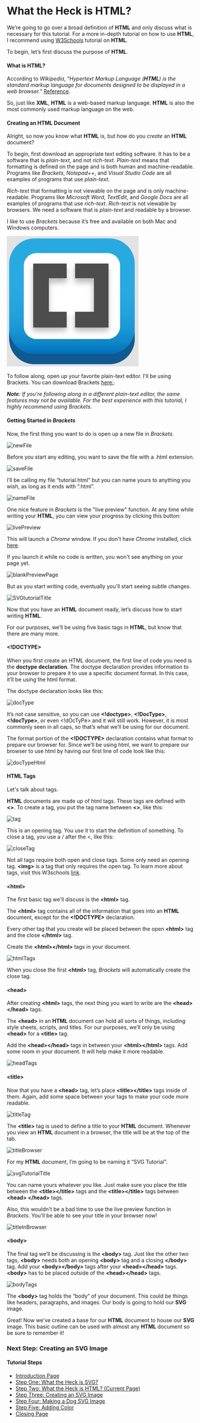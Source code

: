 # What the Heck is HTML?

We’re going to go over a broad definition of **HTML** and only discuss what is necessary for this tutorial. For a more in-depth tutorial on how to use **HTML**, I recommend using [W3Schools](https://www.w3schools.com/html/default.asp) tutorial on **HTML**.

To begin, let’s first discuss the purpose of **HTML**.

#### What is HTML?

According to *Wikipedia*, “_Hypertext Markup Language (**HTML**) is the standard markup language for documents designed to be displayed in a web browser._” [Reference](https://en.wikipedia.org/wiki/HTML).

So, just like **XML**, **HTML** is a web-based markup language. **HTML** is also the most commonly used markup language on the web.

#### Creating an HTML Document

Alright, so now you know what **HTML** is, but how do you *create* an **HTML** document?

To begin, first download an appropriate text editing software. It has to be a software that is _plain-text_, and not _rich-text_. _Plain-text_ means that formatting is defined on the page and is both human and machine-readable. Programs like *Brackets*, *Notepad++*, and *Visual Studio Code* are all examples of programs that use *plain-text*. 

_Rich-text_ that formatting is not viewable on the page and is only machine-readable. Programs like *Microsoft Word*, *TextEdit*, and *Google Docs* are all examples of programs that use *rich-text*. *Rich-text* is not viewable by browsers.  We need a software that is _plain-text_ and readable by a browser.

I like to use *Brackets* because it’s free and available on both Mac and Windows computers.

![Brackets](./images/1.png)

To follow along, open up your favorite plain-text editor. I'll be using Brackets. You can download Brackets [here:](http://brackets.io/). 

_**Note**: If you're following along in a different plain-text editor, the same features may not be available. For the best experience with this tutorial, I highly recommend using Brackets._

#### Getting Started in *Brackets*

Now, the first thing you want to do is open up a new file in *Brackets*. 

![newFile](C:\Users\Livvy\Documents\GitHub\final-project\1600finalProject\images\2.PNG)

Before you start any editing, you want to save the file with a .html extension. 

![saveFile](C:\Users\Livvy\Documents\GitHub\final-project\1600finalProject\images\3.PNG)

I’ll be calling my file “tutorial.html” but you can name yours to anything you wish, as long as it ends with “.html”.

![nameFile](C:\Users\Livvy\Documents\GitHub\final-project\1600finalProject\images\4.PNG)

One nice feature in *Brackets* is the "live preview" function. At any time while writing your **HTML**, you can view your progress by clicking this button:

![livePreview](C:\Users\Livvy\Documents\GitHub\final-project\1600finalProject\images\5.PNG)

This will launch a *Chrome* window. If you don't have *Chrome* installed, click [here](https://www.google.com/chrome/). 

If you launch it while no code is written, you won't see anything on your page yet. 

![blankPreviewPage](C:\Users\Livvy\Documents\GitHub\final-project\1600finalProject\images\26.PNG)

But as you start writing code, eventually you'll start seeing subtle changes. 

![SVGtutorialTitle](C:\Users\Livvy\Documents\GitHub\final-project\1600finalProject\images\15.PNG)

Now that you have an **HTML** document ready, let’s discuss how to start writing **HTML**.

For our purposes, we’ll be using five basic tags in **HTML**, but know that there are many more.

#### <!DOCTYPE>

When you first create an HTML document, the first line of code you need is the **doctype declaration**. The doctype declaration provides information to your browser to prepare it to use a specific document format. In this case, it’ll be using the html format.

The doctype declaration looks like this: 

![docType](C:\Users\Livvy\Documents\GitHub\final-project\1600finalProject\images\6.PNG)

It’s not case sensitive, so you can use **<!doctype>**, **<!DocType>**, **<!docType>**, or even <!dOcTyPe> and it will still work. However, it is most commonly seen in all caps, so that’s what we’ll be using for our document.

The format portion of the **<!DOCTYPE>** declaration contains what format to prepare our browser for. Since we’ll be using html, we want to prepare our browser to use html by having our first line of code look like this: 

![docTypeHtml](C:\Users\Livvy\Documents\GitHub\final-project\1600finalProject\images\7.PNG)

#### HTML Tags

Let's talk about tags. 

**HTML** documents are made up of html tags. These tags are defined with **<>**. To create a tag, you put the tag name between **<>**, like this:

![tag](C:\Users\Livvy\Documents\GitHub\final-project\1600finalProject\images\8.PNG)

This is an opening tag. You use it to start the definition of something. To close a tag, you use a / after the <, like this:

![closeTag](C:\Users\Livvy\Documents\GitHub\final-project\1600finalProject\images\9.PNG)

Not all tags require both open and close tags. Some only need an opening tag. **&lt;img>** is a tag that only requires the open tag. To learn more about tags, visit this W3schools [link](https://www.w3schools.com/tags).

#### &lt;html>

The first basic tag we'll discuss is the **&lt;html>** tag.

The **&lt;html>** tag contains all of the information that goes into an **HTML** document, except for the **<!DOCTYPE>** declaration.

Every other tag that you create will be placed between the open **&lt;html>** tag and the close **&lt;/html>** tag.

Create the **&lt;html>&lt;/html>** tags in your document.

![htmlTags](C:\Users\Livvy\Documents\GitHub\final-project\1600finalProject\images\10.PNG)

When you close the first **&lt;html>** tag, *Brackets* will automatically create the close tag.

#### &lt;head>

After creating **&lt;html>** tags, the next thing you want to write are the **&lt;head>&lt;/head>** tags. 

The **&lt;head>** in an **HTML** document can hold all sorts of things, including style sheets, scripts, and titles. For our purposes, we’ll only be using **&lt;head>** for a **&lt;title>** tag.

Add the **&lt;head>&lt;/head>** tags in between your **&lt;html>&lt;/html>** tags. Add some room in your document. It will help make it more readable.

![headTags](C:\Users\Livvy\Documents\GitHub\final-project\1600finalProject\images\11.PNG)

#### &lt;title>

Now that you have a **&lt;head>** tag, let’s place **&lt;title>&lt;/title>** tags inside of them. Again, add some space between your tags to make your code more readable.

![titleTag](C:\Users\Livvy\Documents\GitHub\final-project\1600finalProject\images\12.PNG)

The **&lt;title>** tag is used to define a title to your **HTML** document. Whenever you view an **HTML** document in a browser, the title will be at the top of the tab.

![titleBrowser](C:\Users\Livvy\Documents\GitHub\final-project\1600finalProject\images\13.PNG)

For my **HTML** document, I’m going to be naming it “SVG Tutorial”. 

![svgTutorialTitle](C:\Users\Livvy\Documents\GitHub\final-project\1600finalProject\images\14.PNG)

You can name yours whatever you like. Just make sure you place the title between the **&lt;title>&lt;/title>** tags and the **&lt;title>&lt;/title>** tags between **&lt;head> &lt;/head>** tags.

Also, this wouldn't be a bad time to use the live preview function in *Brackets*. You'll be able to see your title in your browser now!

![titleInBrowser](C:\Users\Livvy\Documents\GitHub\final-project\1600finalProject\images\15.PNG)

#### &lt;body>

The final tag we’ll be discussing is the **&lt;body>** tag. Just like the other two tags, **&lt;body>** needs both an opening **&lt;body>** tag and a closing **&lt;/body>** tag. Add your **&lt;body>&lt;/body>** tags after your **&lt;head>&lt;/head>** tags. **&lt;body>** has to be placed outside of the **&lt;head>&lt;/head>** tags.

![bodyTags](C:\Users\Livvy\Documents\GitHub\final-project\1600finalProject\images\16.PNG)

The **&lt;body>** tag holds the “body” of your document. This could be things like headers, paragraphs, and images. Our body is going to hold our **SVG** image.

Great! Now we've created a base for our **HTML** document to house our **SVG** image. This basic outline can be used with almost any **HTML** document so be sure to remember it!

### Next Step: Creating an SVG Image

#### Tutorial Steps

* [Introduction Page](README.md)
* [Step One: What the Heck is SVG?](stepOne.md)
* [Step Two: What the Heck is HTML? (Current Page)](stepTwo.md)
* [Step Three: Creating an SVG Image](stepThree.md)
* [Step Four: Making a Dog SVG Image](stepFour.md)
* [Step Five: Adding Color](stepFive.md)
* [Closing Page](closing.md)



